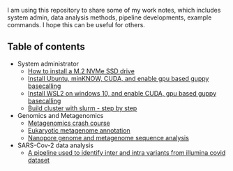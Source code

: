 I am using this repository to share some of my work notes, which includes system admin, data analysis methods, pipeline developments, example commands.  I hope this can be useful for others.

## Table of contents
- System administrator
  * [How to install a M.2 NVMe SSD drive](https://github.com/xiaoli-dong/bioinfo_notebook/blob/main/systemadmin/add_nvme_ssd.md)
  * [Install Ubuntu, minKNOW, CUDA, and enable gpu based guppy basecalling ](https://github.com/xiaoli-dong/bioinfo_notebook/blob/main/nanopore/linux_and_nanopore.md)
  * [Install WSL2 on windows 10, and enable CUDA, gpu based guppy basecalling](https://github.com/xiaoli-dong/bioinfo_notebook/blob/main/nanopore/wsl2_and_gpu_guppy.md)
  * [Build cluster with slurm - step by step](https://github.com/xiaoli-dong/bioinfo_notebook/blob/main/systemadmin/build_clusters_with_slurm.md)
- Genomics and Metagenomics
  * [ Metagenomics crash course](https://github.com/xiaoli-dong/metagenomics_crash_course)
  * [ Eukaryotic metagenome annotation](https://github.com/xiaoli-dong/bioinfo_notebook/blob/main/eukaryotic/eukaryotic_metagenome_annotation.md#eukaryotic_metagenome_annotation)
  * [Nanopore genome and metagenome sequence analysis](https://github.com/xiaoli-dong/bioinfo_notebook/blob/main/nanopore/nanopore_data_analysis.md#nanopore_data_analysis)
- SARS-Cov-2 data analysis
  * [A pipeline used to identify inter and intra variants from illumina covid dataset](https://github.com/xiaoli-dong/bioinfo_notebook/blob/main/sarscov2/covidPipe.sh#covid_pipeline)
